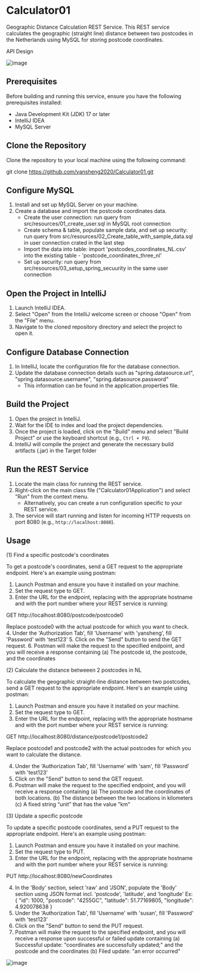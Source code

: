 # Calculator01

Geographic Distance Calculation REST Service. This REST service calculates the geographic (straight line) distance between two postcodes in the Netherlands using MySQL for storing postcode coordinates.

API Design

![image](https://github.com/yansheng2020/Calculator01/assets/68484912/af77d4b3-9009-4bcc-b5c5-8be071b97d0c)

## Prerequisites

Before building and running this service, ensure you have the following prerequisites installed:

- Java Development Kit (JDK) 17 or later
- IntelliJ IDEA
- MySQL Server

## Clone the Repository

Clone the repository to your local machine using the following command:

git clone https://github.com/yansheng2020/Calculator01.git

## Configure MySQL

1. Install and set up MySQL Server on your machine.
2. Create a database and import the postcode coordinates data.
   - Create the user connection: run query from src/resources/01_create_user.sql in MySQL root connection
   - Create schema & table, populate sample data, and set up security: run query from src/resources/02_Create_table_with_sample_data.sql in user connection crated in the last step
   - Import the data into table: import 'postcodes_coordinates_NL.csv' into the existing table - 'postcode_coordinates_three_nl'
   - Set up security: run query from src/resources/03_setup_spring_secuurity in the same user connection
   
## Open the Project in IntelliJ

1. Launch IntelliJ IDEA.
2. Select "Open" from the IntelliJ welcome screen or choose "Open" from the "File" menu.
3. Navigate to the cloned repository directory and select the project to open it.

## Configure Database Connection

1. In IntelliJ, locate the configuration file for the database connection.
2. Update the database connection details such as "spring.datasource.url", "spring.datasource.username", "spring.datasource.password"
   - This information can be found in the application.properties file.

## Build the Project

1. Open the project in IntelliJ.
2. Wait for the IDE to index and load the project dependencies.
3. Once the project is loaded, click on the "Build" menu and select "Build Project" or use the keyboard shortcut (e.g., `Ctrl + F9`).
4. IntelliJ will compile the project and generate the necessary build artifacts (.jar) in the Target folder

## Run the REST Service

1. Locate the main class for running the REST service.
2. Right-click on the main class file ("Calculator01Application") and select "Run" from the context menu.
   - Alternatively, you can create a run configuration specific to your REST service.
3. The service will start running and listen for incoming HTTP requests on port 8080 (e.g., `http://localhost:8080`).

## Usage

(1) Find a specific postcode's coordinates

To get a postcode's coordinates, send a GET request to the appropriate endpoint. Here's an example using postman:

1. Launch Postman and ensure you have it installed on your machine.
2. Set the request type to GET.
3. Enter the URL for the endpoint, replacing <host> with the appropriate hostname and <port> with the port number where your REST service is running:

GET http://localhost:8080/postcode/postcode0
   
Replace postcode0 with the actual postcode for which you want to check.
4. Under the 'Authorization Tab', fill 'Username' with 'yansheng', fill 'Password' with 'test123'
5. Click on the "Send" button to send the GET request.
6. Postman will make the request to the specified endpoint, and you will receive a response containing
(a) The postcode id, the postcode, and the coordinates 


(2) Calculate the distance betweeen 2 postcodes in NL

To calculate the geographic straight-line distance between two postcodes, send a GET request to the appropriate endpoint. Here's an example using postman:

1. Launch Postman and ensure you have it installed on your machine.
2. Set the request type to GET.
3. Enter the URL for the endpoint, replacing <host> with the appropriate hostname and <port> with the port number where your REST service is running:

GET http://localhost:8080/distance/postcode1/postcode2

Replace postcode1 and postcode2 with the actual postcodes for which you want to calculate the distance.

4. Under the 'Authorization Tab', fill 'Username' with 'sam', fill 'Password' with 'test123'
5. Click on the "Send" button to send the GET request.
6. Postman will make the request to the specified endpoint, and you will receive a response containing
(a) The postcode and the coordinates of both locations.
(b) The distance between the two locations in kilometers
(c) A fixed string “unit” that has the value "km"
   
   
(3) Update a specific postcode
   
To update a specific postcode coordinates, send a PUT request to the appropriate endpoint. Here's an example using postman:
   
1. Launch Postman and ensure you have it installed on your machine.
2. Set the request type to PUT.
3. Enter the URL for the endpoint, replacing <host> with the appropriate hostname and <port> with the port number where your REST service is running:

PUT http://localhost:8080/newCoordinates

4. In the 'Body' section, select 'raw' and 'JSON', populate the 'Body' section using JSON format incl. 'postcode', 'latitude', and 'longitude'
   Ex:
   {
    "id": 1000,
    "postcode": "4255GC",
    "latitude": 51.77169805,
    "longitude": 4.920078638
   }
5. Under the 'Authorization Tab', fill 'Username' with 'susan', fill 'Password' with 'test123' 
6. Click on the "Send" button to send the PUT request.
7. Postman will make the request to the specified endpoint, and you will receive a response upon successful or failed update containing
(a) Successful update: "coordinates are successfully updated;" and the postcode and the coordinates 
(b) Filed update: "an error occurred"
   
![image](https://github.com/yansheng2020/Calculator01/assets/68484912/a0225808-dbcc-4997-b4f2-d2d75a194311)

